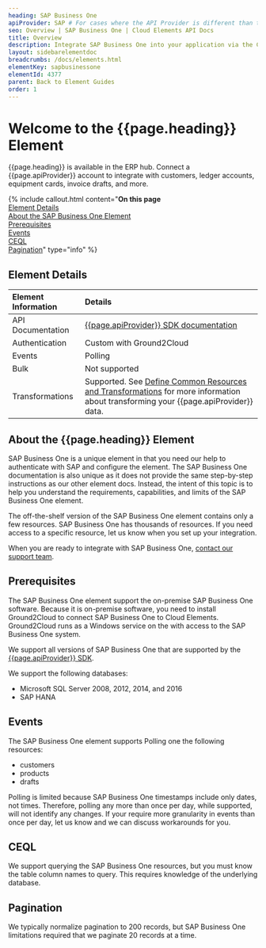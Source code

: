 ```yaml
---
heading: SAP Business One
apiProvider: SAP # For cases where the API Provider is different than the element name. e;g;, ServiceNow vs. ServiceNow Oauth
seo: Overview | SAP Business One | Cloud Elements API Docs
title: Overview
description: Integrate SAP Business One into your application via the Cloud Elements APIs.
layout: sidebarelementdoc
breadcrumbs: /docs/elements.html
elementKey: sapbusinessone
elementId: 4377
parent: Back to Element Guides
order: 1
---
```


# Welcome to the {{page.heading}} Element

{{page.heading}} is available in the ERP hub. Connect a {{page.apiProvider}} account to integrate with customers, ledger accounts, equipment cards, invoice drafts, and more.

{% include callout.html content="<strong>On this page</strong></br><a href=#element-details>Element Details</a></br><a href=#about-the-sap-business-one-element>About the SAP Business One Element</a></br><a href=#prerequisites>Prerequisites</a></br><a href=#events>Events</a></br><a href=#ceql>CEQL</a></br><a href=#pagination>Pagination</a>" type="info" %}

## Element Details

| Element Information | Details     |
| :------------- | :------------- |
| API Documentation | [{{page.apiProvider}} SDK documentation](https://www.sapappsdevelopmentpartnercenter.com/en/get-started/business-one-applications/business-one-sdk/) |
| Authentication | Custom with Ground2Cloud  |
| Events | Polling |
| Bulk | Not supported |
| Transformations | Supported. See [Define Common Resources and Transformations](/docs/guides/common-resources/index.html) for more information about transforming your {{page.apiProvider}} data.|

## About the {{page.heading}} Element

SAP Business One is a unique element in that you need our help to authenticate with SAP and configure the element. The SAP Business One documentation is also unique as it does not provide the same step-by-step instructions as our other element docs. Instead, the intent of this topic is to help you understand the requirements, capabilities, and limits of the SAP Business One element.

The off-the-shelf version of the SAP Business One element contains only a few resources. SAP Business One has thousands of resources. If you need access to a specific resource, let us know when you set up your integration.

When you are ready to integrate with SAP Business One, [contact our support team](https://support.cloud-elements.com/hc/en-us/requests/new).

## Prerequisites

The SAP Business One element support the on-premise SAP Business One software. Because it is on-premise software, you need to install Ground2Cloud to connect SAP Business One to Cloud Elements. Ground2Cloud runs as a Windows service on the with access to the SAP Business One system.

We support all versions of SAP Business One that are supported by the  [{{page.apiProvider}} SDK](https://www.sapappsdevelopmentpartnercenter.com/en/get-started/business-one-applications/business-one-sdk/).

We support the following databases:

* Microsoft SQL Server 2008, 2012, 2014, and 2016
* SAP HANA

## Events

The SAP Business One element supports Polling one the following resources:

* customers
* products
* drafts

Polling is limited because SAP Business One timestamps include only dates, not times. Therefore, polling any more than once per day, while supported, will not identify any changes. If your require more granularity in events than once per day, let us know and we can discuss workarounds for you.

## CEQL

We support querying the SAP Business One resources, but you must know the table column names to query. This requires knowledge of the underlying database.

## Pagination

We typically normalize pagination to 200 records, but SAP Business One limitations required that we paginate 20 records at a time.

